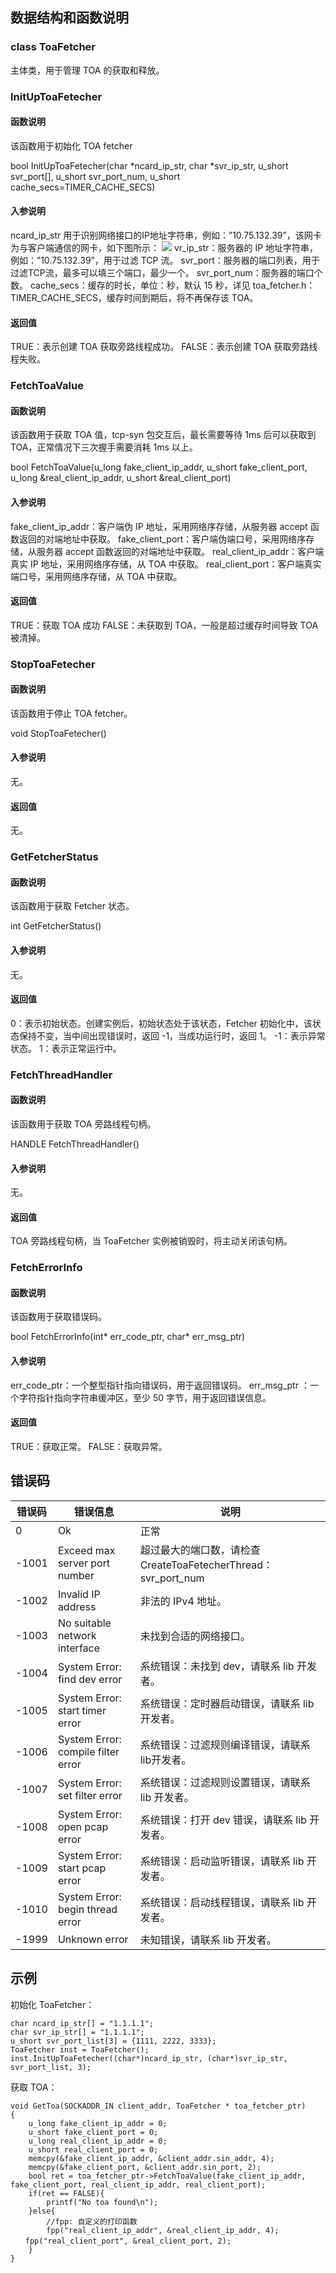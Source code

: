 ## 数据结构和函数说明
### class ToaFetcher
主体类，用于管理 TOA 的获取和释放。

### InitUpToaFetecher
#### 函数说明
该函数用于初始化 TOA fetcher

bool InitUpToaFetecher(char *ncard_ip_str, char *svr_ip_str, u_short svr_port[], u_short svr_port_num, u_short cache_secs=TIMER_CACHE_SECS)

#### 入参说明
ncard_ip_str	用于识别网络接口的IP地址字符串，例如：”10.75.132.39”，该网卡为与客户端通信的网卡，如下图所示：
![](https://main.qcloudimg.com/raw/b9af3663b55b043d5891dfc2baa42877.png)
vr_ip_str：服务器的 IP 地址字符串，例如：”10.75.132.39”，用于过滤 TCP 流。
svr_port：服务器的端口列表，用于过滤TCP流，最多可以填三个端口，最少一个。
svr_port_num：服务器的端口个数。
cache_secs：缓存的时长，单位：秒，默认 15 秒，详见 toa_fetcher.h：TIMER_CACHE_SECS，缓存时间到期后，将不再保存该 TOA。

#### 返回值
TRUE：表示创建 TOA 获取旁路线程成功。
FALSE：表示创建 TOA 获取旁路线程失败。

### FetchToaValue
#### 函数说明
该函数用于获取 TOA 值，tcp-syn 包交互后，最长需要等待 1ms 后可以获取到 TOA，正常情况下三次握手需要消耗 1ms 以上。

bool FetchToaValue(u_long fake_client_ip_addr, u_short fake_client_port, u_long &real_client_ip_addr, u_short &real_client_port)

#### 入参说明
fake_client_ip_addr：客户端伪 IP 地址，采用网络序存储，从服务器 accept 函数返回的对端地址中获取。
fake_client_port：客户端伪端口号，采用网络序存储，从服务器 accept 函数返回的对端地址中获取。
real_client_ip_addr：客户端真实 IP 地址，采用网络序存储，从 TOA 中获取。
real_client_port：客户端真实端口号，采用网络序存储，从 TOA 中获取。

#### 返回值
TRUE：获取 TOA 成功
FALSE：未获取到 TOA，一般是超过缓存时间导致 TOA 被清掉。


### StopToaFetecher
#### 函数说明
该函数用于停止 TOA fetcher。

void StopToaFetecher()

#### 入参说明
无。
#### 返回值
无。

### GetFetcherStatus
#### 函数说明
该函数用于获取 Fetcher 状态。

int GetFetcherStatus()

#### 入参说明
无。
#### 返回值
0：表示初始状态。创建实例后，初始状态处于该状态，Fetcher 初始化中，该状态保持不变，当中间出现错误时，返回 -1，当成功运行时，返回 1。
-1：表示异常状态。
1：表示正常运行中。

### FetchThreadHandler
#### 函数说明
该函数用于获取 TOA 旁路线程句柄。

HANDLE FetchThreadHandler()

 #### 入参说明
无。
#### 返回值
TOA 旁路线程句柄，当 ToaFetcher 实例被销毁时，将主动关闭该句柄。

### FetchErrorInfo
#### 函数说明
该函数用于获取错误码。

bool FetchErrorInfo(int* err_code_ptr, char* err_msg_ptr)

#### 入参说明
err_code_ptr：一个整型指针指向错误码，用于返回错误码。
err_msg_ptr	：一个字符指针指向字符串缓冲区，至少 50 字节，用于返回错误信息。

#### 返回值
TRUE：获取正常。
FALSE：获取异常。

## 错误码
| 错误码 | 错误信息 | 说明 |
|---------|---------|---------|
| 0	       | Ok	| 正常 |
| -1001	|Exceed max server port number |	超过最大的端口数，请检查 CreateToaFetecherThread：svr_port_num |
| -1002	| Invalid IP address	| 非法的 IPv4 地址。 |
| -1003	| No suitable network interface	|未找到合适的网络接口。|
| -1004	| System Error: find dev error	| 系统错误：未找到 dev，请联系 lib 开发者。|
| -1005	| System Error: start timer error	|系统错误：定时器启动错误，请联系 lib 开发者。|
| -1006	| System Error: compile filter error	| 系统错误：过滤规则编译错误，请联系lib开发者。|
| -1007	| System Error: set filter error	| 系统错误：过滤规则设置错误，请联系 lib 开发者。|
| -1008	| System Error: open pcap error |	系统错误：打开 dev 错误，请联系 lib 开发者。|
| -1009	| System Error: start pcap error	|系统错误：启动监听错误，请联系 lib 开发者。|
| -1010	| System Error: begin thread error	| 系统错误：启动线程错误，请联系 lib 开发者。|
| -1999	| Unknown error	| 未知错误，请联系 lib 开发者。|


## 示例
初始化 ToaFetcher：
```
char ncard_ip_str[] = "1.1.1.1";
char svr_ip_str[] = "1.1.1.1";
u_short svr_port_list[3] = {1111, 2222, 3333};
ToaFetcher inst = ToaFetcher();
inst.InitUpToaFetecher((char*)ncard_ip_str, (char*)svr_ip_str, svr_port_list, 3);
```

获取 TOA：
```
void GetToa(SOCKADDR_IN client_addr, ToaFetcher * toa_fetcher_ptr)
{
	u_long fake_client_ip_addr = 0;
	u_short fake_client_port = 0;
	u_long real_client_ip_addr = 0;
	u_short real_client_port = 0;
	memcpy(&fake_client_ip_addr, &client_addr.sin_addr, 4);
	memcpy(&fake_client_port, &client_addr.sin_port, 2);
	bool ret = toa_fetcher_ptr->FetchToaValue(fake_client_ip_addr, fake_client_port, real_client_ip_addr, real_client_port);
	if(ret == FALSE){
		printf("No toa found\n");
	}else{
    	//fpp: 自定义的打印函数
		fpp("real_client_ip_addr", &real_client_ip_addr, 4);	
　　fpp("real_client_port", &real_client_port, 2);
	}
}
```













